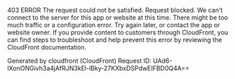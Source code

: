 403 ERROR
The request could not be satisfied.
Request blocked. We can't connect to the server for this app or website at this time. There might be too much traffic or a configuration error. Try again later, or contact the app or website owner.
If you provide content to customers through CloudFront, you can find steps to troubleshoot and help prevent this error by reviewing the CloudFront documentation.

Generated by cloudfront (CloudFront)
Request ID: UAd6-lXonONGivh3a4jAfRJN3kEl-lBky-27KXbxDSPdwEIFBD0Q4A==

